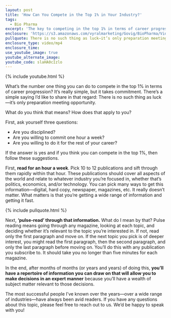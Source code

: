 ```yaml
---
layout: post
title: 'How Can You Compete in the Top 1% in Your Industry?'
tags:
  - Bio Pharma
excerpt: 'The key to competing in the top 1% in terms of career progression involves reading the right material and doing it over and over again. Here’s what I mean.'
enclosure: 'https://s3.amazonaws.com/vyralmarketing/Govig/BioPharma/Videos/2017/How+Can+You+Compete+in+the+Top+1%2525+in+Your+Industry%253F.mp4'
pullquote: There is no such thing as luck—it’s only preparation meeting opportunity.
enclosure_type: video/mp4
enclosure_time:
use_youtube_image: true
youtube_alternate_image:
youtube_code: slaHA0cIzlo
---
```



{% include youtube.html %}

What’s the number one thing you can do to compete in the top 1% in terms of career progression? It’s really simple, but it takes commitment. There’s a simple saying I’d like to share in that regard: There is no such thing as luck—it’s only preparation meeting opportunity.

What do you think that means? How does that apply to you?

First, ask yourself three questions:

* Are you disciplined?
* Are you willing to commit one hour a week?
* Are you willing to do it for the rest of your career?

If the answer is yes and if you think you can compete in the top 1%, then follow these suggestions.

First, **read for an hour a week**. Pick 10 to 12 publications and sift through them rapidly within that hour. These publications should cover all aspects of the world and relate to whatever industry you’re focused in, whether that’s politics, economics, and/or technology. You can pick many ways to get this information—digital, hard copy, newspaper, magazines, etc. It really doesn’t matter. What matters is that you’re getting a wide range of information and getting it fast.

{% include pullquote.html %}

Next, **‘pulse-read’ through that information.** What do I mean by that? Pulse reading means going through any magazine, looking at each topic, and deciding whether it’s relevant to the topic you’re interested in. If not, read only the first paragraph and move on. If the next topic you pick is of deeper interest, you might read the first paragraph, then the second paragraph, and only the last paragraph before moving on. You’ll do this with any publication you subscribe to. It should take you no longer than five minutes for each magazine.

In the end, after months of months (or years and years) of doing this, **you’ll have a repertoire of information you can draw on that will allow you to make decisions in an expert manner** because you’ll have a wealth of subject matter relevant to those decisions.

The most successful people I’ve known over the years—over a wide range of industries—have always been avid readers. If you have any questions about this topic, please feel free to reach out to us. We’d be happy to speak with you!